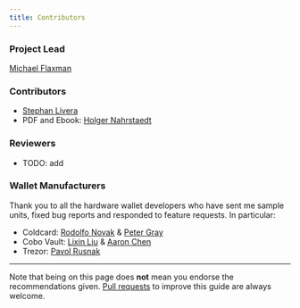 ```yaml
---
title: Contributors
---
```



### Project Lead
[Michael Flaxman](https://twitter.com/mflaxman)

### Contributors
* [Stephan Livera](https://twitter.com/stephanlivera)
* PDF and Ebook: [Holger Nahrstaedt](https://github.com/holgern)

### Reviewers
* TODO: add

### Wallet Manufacturers
Thank you to all the hardware wallet developers who have sent me sample units, fixed bug reports and responded to feature requests. In particular:

* Coldcard: [Rodolfo Novak](https://twitter.com/nvk) & [Peter Gray](https://twitter.com/dochex)
* Cobo Vault: [Lixin Liu](https://twitter.com/BitcoinLixin) & [Aaron Chen](https://github.com/aaronisme)
* Trezor: [Pavol Rusnak](https://twitter.com/pavolrusnak)

---

Note that being on this page does **not** mean you endorse the recommendations given.
[Pull requests](https://github.com/btcguide/btcguide.github.io) to improve this guide are always welcome.

